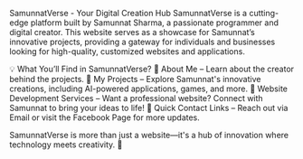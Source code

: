 SamunnatVerse - Your Digital Creation Hub
SamunnatVerse is a cutting-edge platform built by Samunnat Sharma, a passionate programmer and digital creator. This website serves as a showcase for Samunnat’s innovative projects, providing a gateway for individuals and businesses looking for high-quality, customized websites and applications.

💡 What You’ll Find in SamunnatVerse?
🔹 About Me – Learn about the creator behind the projects.
🔹 My Projects – Explore Samunnat's innovative creations, including AI-powered applications, games, and more.
🔹 Website Development Services – Want a professional website? Connect with Samunnat to bring your ideas to life!
🔹 Quick Contact Links – Reach out via Email or visit the Facebook Page for more updates.

SamunnatVerse is more than just a website—it's a hub of innovation where technology meets creativity. 🚀
